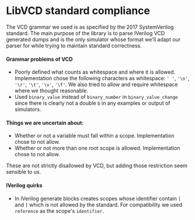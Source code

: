 # LibVCD standard compliance

The VCD grammar we used is as specified by the 2017 SystemVerilog standard.
The main purpose of the library is to parse IVerilog VCD generated dumps and is
the only simulator whose format we'll adapt our parser for while trying to maintain
standard correctness.

#### Grammar problems of VCD

 * Poorly defined what counts as whitespace and where it is allowed. Implementation chose
   the following characters as whitespace: `' '`, `'\n'`, `'\r'`, `'\t'`, `'\v'`, `'\f'`.
   We also tried to allow and require whitespace where we thought reasonable.
 * Used `binary_value` instead of `binary_number` in `binary_value_change` since there
   is clearly not a double `b` in any examples or output of simulators.
 
 #### Things we are uncertain about:
 * Whether or not a variable must fall within a scope. Implementation chose to not allow.
 * Whether or not more than one root scope is allowed. Implementation chose to not allow.
 
These are not strictly disallowed by VCD, but adding those restriction seem sensible to us.
   
#### IVerilog quirks

 * In IVerilog generate blocks creates scopes whose identifier contain `[` and `]`
   which is not allowed by the standard. For compatibility we used `reference` as
   the scope's `identifier`.